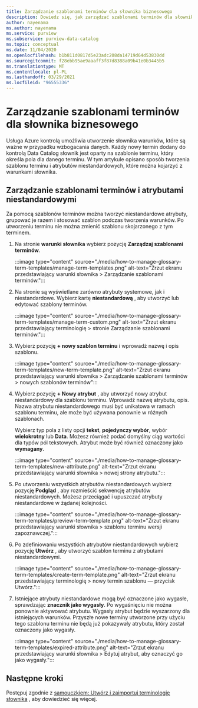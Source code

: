 ```yaml
---
title: Zarządzanie szablonami terminów dla słownika biznesowego
description: Dowiedz się, jak zarządzać szablonami terminów dla słownika biznesowego w usłudze Azure kontrolą Data Catalog.
author: nayenama
ms.author: nayenama
ms.service: purview
ms.subservice: purview-data-catalog
ms.topic: conceptual
ms.date: 11/04/2020
ms.openlocfilehash: b1b811d0817d5e23adc208da14719d64d53830dd
ms.sourcegitcommit: f28ebb95ae9aaaff3f87d8388a09b41e0b3445b5
ms.translationtype: MT
ms.contentlocale: pl-PL
ms.lasthandoff: 03/29/2021
ms.locfileid: "96555336"
---
```

# <a name="how-to-manage-term-templates-for-business-glossary"></a>Zarządzanie szablonami terminów dla słownika biznesowego

Usługa Azure kontrolą umożliwia utworzenie słownika warunków, które są ważne w przypadku wzbogacania danych. Każdy nowy termin dodany do kontrolą Data Catalog słownik jest oparty na szablonie terminu, który określa pola dla danego terminu. W tym artykule opisano sposób tworzenia szablonu terminu i atrybutów niestandardowych, które można kojarzyć z warunkami słownika.

## <a name="manage-term-templates-and-custom-attributes"></a>Zarządzanie szablonami terminów i atrybutami niestandardowymi

Za pomocą szablonów terminów można tworzyć niestandardowe atrybuty, grupować je razem i stosować szablon podczas tworzenia warunków. Po utworzeniu terminu nie można zmienić szablonu skojarzonego z tym terminem.

1. Na stronie **warunki słownika** wybierz pozycję **Zarządzaj szablonami terminów**.

   :::image type="content" source="./media/how-to-manage-glossary-term-templates/manage-term-templates.png" alt-text="Zrzut ekranu przedstawiający warunki słownika > Zarządzanie szablonami terminów.":::

2. Na stronie są wyświetlane zarówno atrybuty systemowe, jak i niestandardowe. Wybierz kartę **niestandardową** , aby utworzyć lub edytować szablony terminów.

   :::image type="content" source="./media/how-to-manage-glossary-term-templates/manage-term-custom.png" alt-text="Zrzut ekranu przedstawiający terminologię > stronie Zarządzanie szablonami terminów.":::

3. Wybierz pozycję **+ nowy szablon terminu** i wprowadź nazwę i opis szablonu.

   :::image type="content" source="./media/how-to-manage-glossary-term-templates/new-term-template.png" alt-text="Zrzut ekranu przedstawiający warunki słownika > Zarządzanie szablonami terminów > nowych szablonów terminów":::

4. Wybierz pozycję **+ Nowy atrybut** , aby utworzyć nowy atrybut niestandardowy dla szablonu terminu. Wprowadź nazwę atrybutu, opis. Nazwa atrybutu niestandardowego musi być unikatowa w ramach szablonu terminu, ale może być używana ponownie w różnych szablonach.

   Wybierz typ pola z listy opcji **tekst**, **pojedynczy wybór**, wybór **wielokrotny** lub  **Data**. Możesz również podać domyślny ciąg wartości dla typów pól tekstowych.  Atrybut może być również oznaczony jako **wymagany**.

   :::image type="content" source="./media/how-to-manage-glossary-term-templates/new-attribute.png" alt-text="Zrzut ekranu przedstawiający warunki słownika > nowej strony atrybutu.":::

5. Po utworzeniu wszystkich atrybutów niestandardowych wybierz pozycję **Podgląd** , aby rozmieścić sekwencję atrybutów niestandardowych. Możesz przeciągać i upuszczać atrybuty niestandardowe w żądanej kolejności.

   :::image type="content" source="./media/how-to-manage-glossary-term-templates/preview-term-template.png" alt-text="Zrzut ekranu przedstawiający warunki słownika > szablonu terminu wersji zapoznawczej.":::

6. Po zdefiniowaniu wszystkich atrybutów niestandardowych wybierz pozycję **Utwórz** , aby utworzyć szablon terminu z atrybutami niestandardowymi.

   :::image type="content" source="./media/how-to-manage-glossary-term-templates/create-term-template.png" alt-text="Zrzut ekranu przedstawiający terminologię > nowy termin szablonu — przycisk Utwórz.":::

7. Istniejące atrybuty niestandardowe mogą być oznaczone jako wygasłe, sprawdzając **znacznik jako wygasły**. Po wygaśnięciu nie można ponownie aktywować atrybutu. Wygasły atrybut będzie wyszarzony dla istniejących warunków. Przyszłe nowe terminy utworzone przy użyciu tego szablonu terminu nie będą już pokazywały atrybutu, który został oznaczony jako wygasły.

   :::image type="content" source="./media/how-to-manage-glossary-term-templates/expired-attribute.png" alt-text="Zrzut ekranu przedstawiający warunki słownika > Edytuj atrybut, aby oznaczyć go jako wygasły.":::

## <a name="next-steps"></a>Następne kroki

Postępuj zgodnie z [samouczkiem: Utwórz i zaimportuj terminologię słownika](tutorial-import-create-glossary-terms.md) , aby dowiedzieć się więcej.
